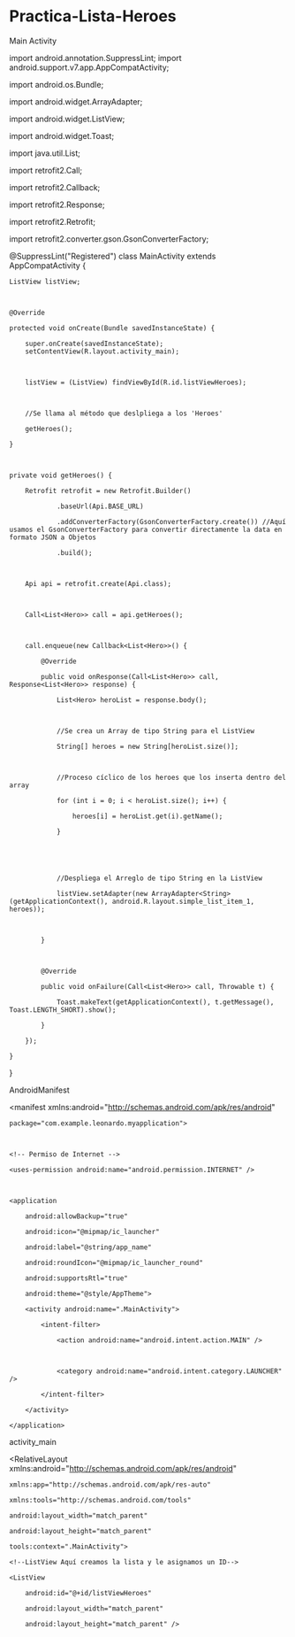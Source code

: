 # Practica-Lista-Heroes
Main Activity

import android.annotation.SuppressLint;
import android.support.v7.app.AppCompatActivity;

import android.os.Bundle;

import android.widget.ArrayAdapter;

import android.widget.ListView;

import android.widget.Toast;

import java.util.List;

import retrofit2.Call;

import retrofit2.Callback;

import retrofit2.Response;

import retrofit2.Retrofit;

import retrofit2.converter.gson.GsonConverterFactory;


@SuppressLint("Registered")
class MainActivity extends AppCompatActivity {



    ListView listView;



    @Override

    protected void onCreate(Bundle savedInstanceState) {

        super.onCreate(savedInstanceState);
        setContentView(R.layout.activity_main);



        listView = (ListView) findViewById(R.id.listViewHeroes);



        //Se llama al método que deslpliega a los 'Heroes'

        getHeroes();

    }



    private void getHeroes() {

        Retrofit retrofit = new Retrofit.Builder()

                .baseUrl(Api.BASE_URL)

                .addConverterFactory(GsonConverterFactory.create()) //Aquí usamos el GsonConverterFactory para convertir directamente la data en formato JSON a Objetos

                .build();



        Api api = retrofit.create(Api.class);



        Call<List<Hero>> call = api.getHeroes();



        call.enqueue(new Callback<List<Hero>>() {

            @Override

            public void onResponse(Call<List<Hero>> call, Response<List<Hero>> response) {

                List<Hero> heroList = response.body();



                //Se crea un Array de tipo String para el ListView

                String[] heroes = new String[heroList.size()];



                //Proceso cíclico de los heroes que los inserta dentro del array

                for (int i = 0; i < heroList.size(); i++) {

                    heroes[i] = heroList.get(i).getName();

                }





                //Despliega el Arreglo de tipo String en la ListView

                listView.setAdapter(new ArrayAdapter<String>(getApplicationContext(), android.R.layout.simple_list_item_1, heroes));



            }



            @Override

            public void onFailure(Call<List<Hero>> call, Throwable t) {

                Toast.makeText(getApplicationContext(), t.getMessage(), Toast.LENGTH_SHORT).show();

            }

        });

    }



}


AndroidManifest

<?xml version="1.0" encoding="utf-8"?>

<manifest xmlns:android="http://schemas.android.com/apk/res/android"

    package="com.example.leonardo.myapplication">



    <!-- Permiso de Internet -->

    <uses-permission android:name="android.permission.INTERNET" />



    <application

        android:allowBackup="true"

        android:icon="@mipmap/ic_launcher"

        android:label="@string/app_name"

        android:roundIcon="@mipmap/ic_launcher_round"

        android:supportsRtl="true"

        android:theme="@style/AppTheme">

        <activity android:name=".MainActivity">

            <intent-filter>

                <action android:name="android.intent.action.MAIN" />



                <category android:name="android.intent.category.LAUNCHER" />

            </intent-filter>

        </activity>

    </application>


activity_main

<?xml version="1.0" encoding="utf-8"?>

<RelativeLayout xmlns:android="http://schemas.android.com/apk/res/android"

    xmlns:app="http://schemas.android.com/apk/res-auto"

    xmlns:tools="http://schemas.android.com/tools"

    android:layout_width="match_parent"

    android:layout_height="match_parent"

    tools:context=".MainActivity">

    <!--ListView Aquí creamos la lista y le asignamos un ID-->

    <ListView

        android:id="@+id/listViewHeroes"

        android:layout_width="match_parent"

        android:layout_height="match_parent" />

</RelativeLayout>
